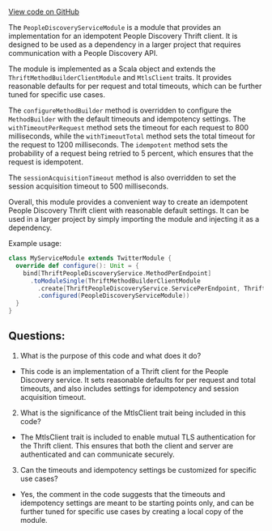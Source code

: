 [View code on GitHub](https://github.com/misbahsy/the-algorithm/product-mixer/component-library/src/main/scala/com/twitter/product_mixer/component_library/module/PeopleDiscoveryServiceModule.scala)

The `PeopleDiscoveryServiceModule` is a module that provides an implementation for an idempotent People Discovery Thrift client. It is designed to be used as a dependency in a larger project that requires communication with a People Discovery API. 

The module is implemented as a Scala object and extends the `ThriftMethodBuilderClientModule` and `MtlsClient` traits. It provides reasonable defaults for per request and total timeouts, which can be further tuned for specific use cases. 

The `configureMethodBuilder` method is overridden to configure the `MethodBuilder` with the default timeouts and idempotency settings. The `withTimeoutPerRequest` method sets the timeout for each request to 800 milliseconds, while the `withTimeoutTotal` method sets the total timeout for the request to 1200 milliseconds. The `idempotent` method sets the probability of a request being retried to 5 percent, which ensures that the request is idempotent. 

The `sessionAcquisitionTimeout` method is also overridden to set the session acquisition timeout to 500 milliseconds. 

Overall, this module provides a convenient way to create an idempotent People Discovery Thrift client with reasonable default settings. It can be used in a larger project by simply importing the module and injecting it as a dependency. 

Example usage:

```scala
class MyServiceModule extends TwitterModule {
  override def configure(): Unit = {
    bind[ThriftPeopleDiscoveryService.MethodPerEndpoint]
      .toModuleSingle(ThriftMethodBuilderClientModule
        .create[ThriftPeopleDiscoveryService.ServicePerEndpoint, ThriftPeopleDiscoveryService.MethodPerEndpoint]
        .configured(PeopleDiscoveryServiceModule))
  }
}
```
## Questions: 
 1. What is the purpose of this code and what does it do?
- This code is an implementation of a Thrift client for the People Discovery service. It sets reasonable defaults for per request and total timeouts, and also includes settings for idempotency and session acquisition timeout.

2. What is the significance of the MtlsClient trait being included in this code?
- The MtlsClient trait is included to enable mutual TLS authentication for the Thrift client. This ensures that both the client and server are authenticated and can communicate securely.

3. Can the timeouts and idempotency settings be customized for specific use cases?
- Yes, the comment in the code suggests that the timeouts and idempotency settings are meant to be starting points only, and can be further tuned for specific use cases by creating a local copy of the module.